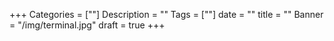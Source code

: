 +++
Categories = [""]
Description = ""
Tags = [""]
date = ""
title = ""
Banner = "/img/terminal.jpg"
draft = true
+++

